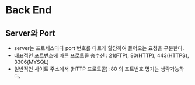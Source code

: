 # Back End

## Server와 Port

- server는 프로세스마다 port 번호를 다르게 할당하여 들어오는 요청을 구분한다.
- 대표적인 포트번호에 따른 프로토콜 송수신 : 21(FTP), 80(HTTP), 443(HTTPS), 3306(MYSQL)
- 일반적인 사이트 주소에서 (HTTP 프로토콜) :80 의 포트번호 명기는 생략가능하다.

